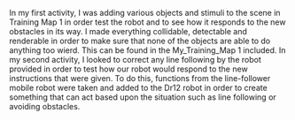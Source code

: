 In my first activity, I was adding various objects and stimuli to the scene in Training Map 1 in order test the robot and to see how it responds to the new obstacles in its way. I made everything collidable, detectable and renderable in order to make sure that none of the objects are able to do anything too wierd. This can be found in the My_Training_Map 1 included.
In my second activity, I looked to correct any line following by the robot provided in order to test how our robot would respond to the new instructions that were given. To do this, functions from the line-follower mobile robot were taken and added to the Dr12 robot in order to create something that can act based upon the situation such as line following or avoiding obstacles.
